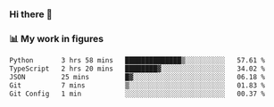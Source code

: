 ### Hi there 👋

### 📊 My work in figures

<!--START_SECTION:waka-->

```txt
Python       3 hrs 58 mins   ██████████████▒░░░░░░░░░░   57.61 %
TypeScript   2 hrs 20 mins   ████████▓░░░░░░░░░░░░░░░░   34.02 %
JSON         25 mins         █▓░░░░░░░░░░░░░░░░░░░░░░░   06.18 %
Git          7 mins          ▒░░░░░░░░░░░░░░░░░░░░░░░░   01.83 %
Git Config   1 min           ░░░░░░░░░░░░░░░░░░░░░░░░░   00.37 %
```

<!--END_SECTION:waka-->
